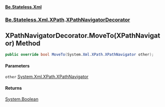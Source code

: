 #### [Be.Stateless.Xml](README.md 'README')
### [Be.Stateless.Xml.XPath](Be.Stateless.Xml.XPath.md 'Be.Stateless.Xml.XPath').[XPathNavigatorDecorator](XPathNavigatorDecorator.md 'Be.Stateless.Xml.XPath.XPathNavigatorDecorator')

## XPathNavigatorDecorator.MoveTo(XPathNavigator) Method

```csharp
public override bool MoveTo(System.Xml.XPath.XPathNavigator other);
```
#### Parameters

<a name='Be.Stateless.Xml.XPath.XPathNavigatorDecorator.MoveTo(System.Xml.XPath.XPathNavigator).other'></a>

`other` [System.Xml.XPath.XPathNavigator](https://docs.microsoft.com/en-us/dotnet/api/System.Xml.XPath.XPathNavigator 'System.Xml.XPath.XPathNavigator')

#### Returns
[System.Boolean](https://docs.microsoft.com/en-us/dotnet/api/System.Boolean 'System.Boolean')